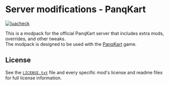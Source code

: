 # Server modifications - PanqKart

[![luacheck](https://github.com/panqkart/servermods/actions/workflows/luacheck.yml/badge.svg)](https://github.com/panqkart/servermods/actions/workflows/luacheck.yml)

This is a modpack for the official PanqKart server that includes extra mods, overrides, and other tweaks.\
The modpack is designed to be used with the [PanqKart](https://github.com/panqkart/panqkart) game.

## License

See the [`LICENSE.txt`](LICENSE.txt) file and every specific mod's license and readme files for full license information.

